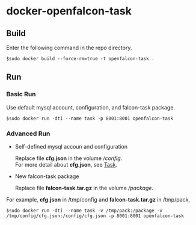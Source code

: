 # docker-openfalcon-task

## Build

Enter the following command in the repo directory.

```
$sudo docker build --force-rm=true -t openfalcon-task .
```

## Run

### Basic Run

Use default mysql account, configuration, and falcon-task package.

```
$sudo docker run -dti --name task -p 8001:8001 openfalcon-task
```

### Advanced Run

+ Self-defined mysql accoun and configuration

    Replace file **cfg.json** in the volume */config*.  
    For more detail about **cfg.json**, see [Task](http://book.open-falcon.com/zh/install/task.html).

+ New falcon-task package

    Replace file **falcon-task.tar.gz** in the volume */package*.
    
For example, **cfg.json** in /tmp/config and **falcon-task.tar.gz** in /tmp/pack,

```
$sudo docker run -dti --name task -v /tmp/pack:/package -v /tmp/config/cfg.json:/config/cfg.json -p 8001:8001 openfalcon-task
```
